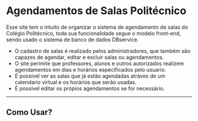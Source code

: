 # Agendamentos de Salas Politécnico

Esse site tem o intuito de organizar o sistema de agendamento de salas do Colégio Politécnico, toda sua funcionalidade segue o modelo front-end, sendo usado o sistema de banco de dados DBservice.

* O cadastro de salas é realizado pelos administradores, que também são capazes de agendar, editar e excluir salas ou agendamentos.
* O site perimite que professores, alunos e outros autorizados realizem agendamentos em dias e horários especificados pelo usuario.
* É possível ver as salas que já estão agendadas atráves de um calendario virtual e os horários que serão usadas.
* É possível editar os própios agendamentos se for necessário.
---
## Como Usar?




